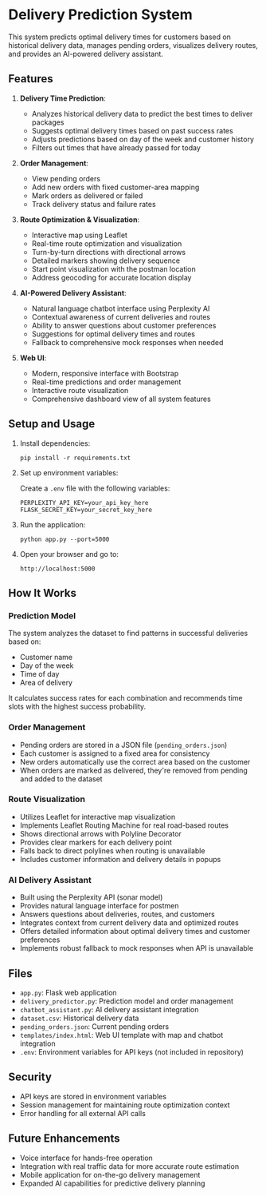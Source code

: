 # Delivery Prediction System

This system predicts optimal delivery times for customers based on historical delivery data, manages pending orders, visualizes delivery routes, and provides an AI-powered delivery assistant.

## Features

1. **Delivery Time Prediction**:

   - Analyzes historical delivery data to predict the best times to deliver packages
   - Suggests optimal delivery times based on past success rates
   - Adjusts predictions based on day of the week and customer history
   - Filters out times that have already passed for today

2. **Order Management**:

   - View pending orders
   - Add new orders with fixed customer-area mapping
   - Mark orders as delivered or failed
   - Track delivery status and failure rates

3. **Route Optimization & Visualization**:

   - Interactive map using Leaflet
   - Real-time route optimization and visualization
   - Turn-by-turn directions with directional arrows
   - Detailed markers showing delivery sequence
   - Start point visualization with the postman location
   - Address geocoding for accurate location display

4. **AI-Powered Delivery Assistant**:

   - Natural language chatbot interface using Perplexity AI
   - Contextual awareness of current deliveries and routes
   - Ability to answer questions about customer preferences
   - Suggestions for optimal delivery times and routes
   - Fallback to comprehensive mock responses when needed

5. **Web UI**:
   - Modern, responsive interface with Bootstrap
   - Real-time predictions and order management
   - Interactive route visualization
   - Comprehensive dashboard view of all system features

## Setup and Usage

1. Install dependencies:

   ```
   pip install -r requirements.txt
   ```

2. Set up environment variables:

   Create a `.env` file with the following variables:

   ```
   PERPLEXITY_API_KEY=your_api_key_here
   FLASK_SECRET_KEY=your_secret_key_here
   ```

3. Run the application:

   ```
   python app.py --port=5000
   ```

4. Open your browser and go to:
   ```
   http://localhost:5000
   ```

## How It Works

### Prediction Model

The system analyzes the dataset to find patterns in successful deliveries based on:

- Customer name
- Day of the week
- Time of day
- Area of delivery

It calculates success rates for each combination and recommends time slots with the highest success probability.

### Order Management

- Pending orders are stored in a JSON file (`pending_orders.json`)
- Each customer is assigned to a fixed area for consistency
- New orders automatically use the correct area based on the customer
- When orders are marked as delivered, they're removed from pending and added to the dataset

### Route Visualization

- Utilizes Leaflet for interactive map visualization
- Implements Leaflet Routing Machine for real road-based routes
- Shows directional arrows with Polyline Decorator
- Provides clear markers for each delivery point
- Falls back to direct polylines when routing is unavailable
- Includes customer information and delivery details in popups

### AI Delivery Assistant

- Built using the Perplexity API (sonar model)
- Provides natural language interface for postmen
- Answers questions about deliveries, routes, and customers
- Integrates context from current delivery data and optimized routes
- Offers detailed information about optimal delivery times and customer preferences
- Implements robust fallback to mock responses when API is unavailable

## Files

- `app.py`: Flask web application
- `delivery_predictor.py`: Prediction model and order management
- `chatbot_assistant.py`: AI delivery assistant integration
- `dataset.csv`: Historical delivery data
- `pending_orders.json`: Current pending orders
- `templates/index.html`: Web UI template with map and chatbot integration
- `.env`: Environment variables for API keys (not included in repository)

## Security

- API keys are stored in environment variables
- Session management for maintaining route optimization context
- Error handling for all external API calls

## Future Enhancements

- Voice interface for hands-free operation
- Integration with real traffic data for more accurate route estimation
- Mobile application for on-the-go delivery management
- Expanded AI capabilities for predictive delivery planning
